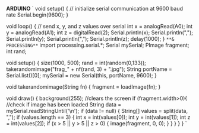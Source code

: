 **ARDUINO**
`
void setup() {
  // initialize serial communication at 9600 baud rate
  Serial.begin(9600);
}

void loop() {
  // send x, y, and z values over serial
  int x = analogRead(A0);
  int y = analogRead(A1);
  int z = digitalRead(2);
  Serial.println(x);
  Serial.println(",");
  Serial.println(y);
  Serial.println(",");
  Serial.println(z);
  delay(1000);
}
`
**& PROCESSING**
`
import processing.serial.*;
Serial mySerial;
PImage fragment;
int rand;

void setup() {
  size(1000, 500);
  rand = int(random(0,133)); 
  takerandomimage("frag_" + nf(rand, 3) + ".jpg"); 
  String portName = Serial.list()[0];
  mySerial = new Serial(this, portName, 9600);
}

void takerandomimage(String fn) {
   fragment = loadImage(fn); 
}

void draw() {
  background(255); //clears the screen
  if (fragment.width>0){ //check if image has been loaded
    String data = mySerial.readStringUntil('\n');
    if (data != null) {
      String[] values = split(data, ",");
      if (values.length == 3) {
        int x = int(values[0]);
        int y = int(values[1]);
        int z = int(values[2]);
        if (x > 5 || y > 5 || z > 0) {
          image(fragment, 0, 0);
        }
      }
    }
  }
}
`
